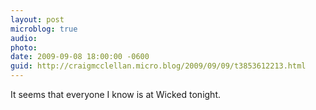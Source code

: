 ```yaml
---
layout: post
microblog: true
audio: 
photo: 
date: 2009-09-08 18:00:00 -0600
guid: http://craigmcclellan.micro.blog/2009/09/09/t3853612213.html
---
```

It seems that everyone I know is at Wicked tonight.
